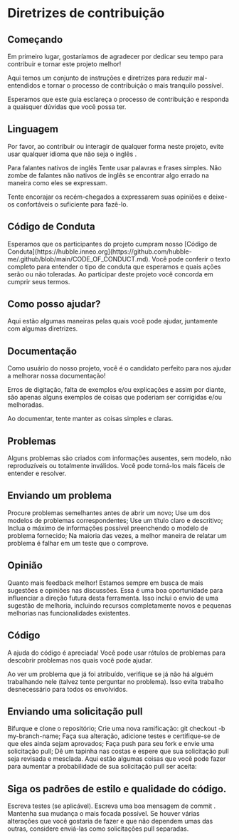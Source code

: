 <h1>Diretrizes de contribuição</h1>

<h2>Começando</h2>
Em primeiro lugar, gostaríamos de agradecer por dedicar seu tempo para contribuir e tornar este projeto melhor!

Aqui temos um conjunto de instruções e diretrizes para reduzir mal-entendidos e tornar o processo de contribuição o mais tranquilo possível.

Esperamos que este guia esclareça o processo de contribuição e responda a quaisquer dúvidas que você possa ter.

<h2>Linguagem</h2>
Por favor, ao contribuir ou interagir de qualquer forma neste projeto, evite usar qualquer idioma que não seja o inglês .

Para falantes nativos de inglês
Tente usar palavras e frases simples. Não zombe de falantes não nativos de inglês se encontrar algo errado na maneira como eles se expressam.

Tente encorajar os recém-chegados a expressarem suas opiniões e deixe-os confortáveis ​​o suficiente para fazê-lo.

<h2>Código de Conduta</h2>
Esperamos que os participantes do projeto cumpram nosso [Código de Conduta](https://hubble.inneo.org](https://github.com/hubble-me/.github/blob/main/CODE_OF_CONDUCT.md). Você pode conferir o texto completo para entender o tipo de conduta que esperamos e quais ações serão ou não toleradas. Ao participar deste projeto você concorda em cumprir seus termos.

<h2>Como posso ajudar?</h2>
Aqui estão algumas maneiras pelas quais você pode ajudar, juntamente com algumas diretrizes.

<h2>Documentação</h2>
Como usuário do nosso projeto, você é o candidato perfeito para nos ajudar a melhorar nossa documentação!

Erros de digitação, falta de exemplos e/ou explicações e assim por diante, são apenas alguns exemplos de coisas que poderiam ser corrigidas e/ou melhoradas.

Ao documentar, tente manter as coisas simples e claras.

<h2>Problemas</h2>
Alguns problemas são criados com informações ausentes, sem modelo, não reproduzíveis ou totalmente inválidos. Você pode torná-los mais fáceis de entender e resolver.

<h2>Enviando um problema</h2>
Procure problemas semelhantes antes de abrir um novo;
Use um dos modelos de problemas correspondentes;
Use um título claro e descritivo;
Inclua o máximo de informações possível preenchendo o modelo de problema fornecido;
Na maioria das vezes, a melhor maneira de relatar um problema é falhar em um teste que o comprove.

<h2>Opinião</h2>
Quanto mais feedback melhor! Estamos sempre em busca de mais sugestões e opiniões nas discussões. Essa é uma boa oportunidade para influenciar a direção futura desta ferramenta. Isso inclui o envio de uma sugestão de melhoria, incluindo recursos completamente novos e pequenas melhorias nas funcionalidades existentes.

<h2>Código</h2>
A ajuda do código é apreciada! Você pode usar rótulos de problemas para descobrir problemas nos quais você pode ajudar.

Ao ver um problema que já foi atribuído, verifique se já não há alguém trabalhando nele (talvez tente perguntar no problema). Isso evita trabalho desnecessário para todos os envolvidos.

<h2>Enviando uma solicitação pull</h2>
Bifurque e clone o repositório;
Crie uma nova ramificação: git checkout -b my-branch-name;
Faça sua alteração, adicione testes e certifique-se de que eles ainda sejam aprovados;
Faça push para seu fork e envie uma solicitação pull;
Dê um tapinha nas costas e espere que sua solicitação pull seja revisada e mesclada.
Aqui estão algumas coisas que você pode fazer para aumentar a probabilidade de sua solicitação pull ser aceita:

<h2>Siga os padrões de estilo e qualidade do código.</h2>
Escreva testes (se aplicável).
Escreva uma boa mensagem de commit .
Mantenha sua mudança o mais focada possível. Se houver várias alterações que você gostaria de fazer e que não dependem umas das outras, considere enviá-las como solicitações pull separadas.
